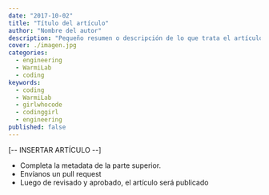 ```yaml
---
date: "2017-10-02"
title: "Título del artículo"
author: "Nombre del autor"
description: "Pequeño resumen o descripción de lo que trata el artículo"
cover: ./imagen.jpg
categories:
  - engineering
  - WarmiLab
  - coding
keywords:
  - coding
  - WarmiLab
  - girlwhocode
  - codinggirl
  - engineering
published: false
---
```


[-- INSERTAR ARTÍCULO --]

* Completa la metadata de la parte superior.
* Envíanos un pull request
* Luego de revisado y aprobado, el artículo será publicado
